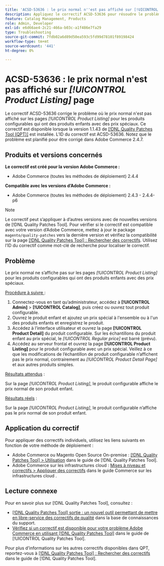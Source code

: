 ```yaml
---
title: 'ACSD-53636 : le prix normal n''est pas affiché sur [!UICONTROL Product Listing] page'
description: Appliquez le correctif ACSD-53636 pour résoudre le problème d’Adobe Commerce où le prix normal n’est pas affiché sur les pages *[!UICONTROL Product Listing]* pour les produits configurables qui ont des produits enfants avec des prix spéciaux.
feature: Catalog Management, Products
role: Admin, Developer
exl-id: e6d66ae4-2c21-466a-b03c-a1f486e7fa29
type: Troubleshooting
source-git-commit: 7fdb02a6d89d50ea593c5fd99d78101f89198424
workflow-type: tm+mt
source-wordcount: '441'
ht-degree: 0%

---
```


# ACSD-53636 : le prix normal n&#39;est pas affiché sur *[!UICONTROL Product Listing]* page

Le correctif ACSD-53636 corrige le problème où le prix normal n&#39;est pas affiché sur les pages *[!UICONTROL Product Listing]* pour les produits configurables qui ont des produits enfants avec des prix spéciaux. Ce correctif est disponible lorsque la version 1.1.43 de [[!DNL Quality Patches Tool (QPT)]](https://experienceleague.adobe.com/fr/docs/commerce-operations/tools/quality-patches-tool/quality-patches-tool-to-self-serve-quality-patches) est installée. L’ID du correctif est ACSD-53636. Notez que le problème est planifié pour être corrigé dans Adobe Commerce 2.4.7.

## Produits et versions concernés

**Le correctif est créé pour la version Adobe Commerce :**

* Adobe Commerce (toutes les méthodes de déploiement) 2.4.4

**Compatible avec les versions d’Adobe Commerce :**

* Adobe Commerce (toutes les méthodes de déploiement) 2.4.3 - 2.4.4-p6

>[!NOTE]
>
>Le correctif peut s’appliquer à d’autres versions avec de nouvelles versions de [!DNL Quality Patches Tool]. Pour vérifier si le correctif est compatible avec votre version d’Adobe Commerce, mettez à jour le package `magento/quality-patches` vers la dernière version et vérifiez la compatibilité sur la page [[!DNL Quality Patches Tool] : Rechercher des correctifs](https://experienceleague.adobe.com/tools/commerce-quality-patches/index.html?lang=fr). Utilisez l’ID du correctif comme mot-clé de recherche pour localiser le correctif.

## Problème

Le prix normal ne s’affiche pas sur les pages *[!UICONTROL Product Listing]* pour les produits configurables qui ont des produits enfants avec des prix spéciaux.

<u>Procédure à suivre </u> :

1. Connectez-vous en tant qu’administrateur, accédez à **[!UICONTROL Admin]** > **[!UICONTROL Catalog]**, puis créez ou ouvrez tout produit configurable.
2. Ouvrez le produit enfant et ajoutez un prix spécial à l&#39;ensemble ou à l&#39;un des produits enfants et enregistrez le produit.
3. Accédez à l’interface utilisateur et ouvrez la page **[!UICONTROL Product Detail]** du produit configurable. Sur les échantillons du produit enfant au prix spécial, le *[!UICONTROL Regular price]* est barré (prévu).
4. Accédez au serveur frontal et ouvrez la page **[!UICONTROL Product Listing]** pour le produit configurable avec un prix spécial. Veillez à ce que les modifications de l’échantillon de produit configurable n’affichent pas le prix normal, contrairement au *[!UICONTROL Product Detail Page]* et aux autres produits simples.

<u>Résultats attendus</u> :

Sur la page *[!UICONTROL Product Listing]*, le produit configurable affiche le prix normal de son produit enfant.

<u>Résultats réels</u> :

Sur la page *[!UICONTROL Product Listing]*, le produit configurable n’affiche pas le prix normal de son produit enfant.

## Application du correctif

Pour appliquer des correctifs individuels, utilisez les liens suivants en fonction de votre méthode de déploiement :

* Adobe Commerce ou Magento Open Source On-premise : [[!DNL Quality Patches Tool] > Utilisation](/help/tools/quality-patches-tool/usage.md) dans le guide de [!DNL Quality Patches Tool].
* Adobe Commerce sur les infrastructures cloud : [Mises à niveau et correctifs > Appliquer des correctifs](https://experienceleague.adobe.com/docs/commerce-cloud-service/user-guide/develop/upgrade/apply-patches.html?lang=fr) dans le guide Commerce sur les infrastructures cloud .

## Lecture connexe

Pour en savoir plus sur [!DNL Quality Patches Tool], consultez :

* [[!DNL Quality Patches Tool] sortie : un nouvel outil permettant de mettre en libre-service des correctifs de qualité](https://experienceleague.adobe.com/fr/docs/commerce-operations/tools/quality-patches-tool/quality-patches-tool-to-self-serve-quality-patches) dans la base de connaissances du support.
* [Vérifiez si un correctif est disponible pour votre problème Adobe Commerce en utilisant [!DNL Quality Patches Tool]](/help/tools/quality-patches-tool/patches-available-in-qpt/check-patch-for-magento-issue-with-magento-quality-patches.md) dans le guide de [!UICONTROL Quality Patches Tool].


Pour plus d’informations sur les autres correctifs disponibles dans QPT, reportez-vous à [[!DNL Quality Patches Tool] : Rechercher des correctifs](https://experienceleague.adobe.com/tools/commerce-quality-patches/index.html?lang=fr) dans le guide de [!DNL Quality Patches Tool].
